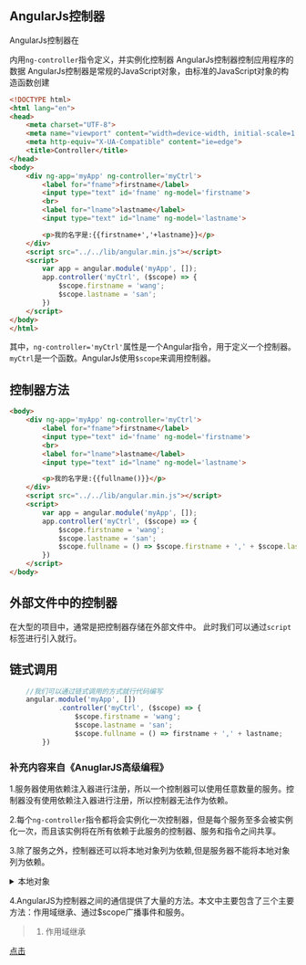 ## AngularJs控制器
AngularJs控制器在<div>内用`ng-controller`指令定义，并实例化控制器
AngularJs控制器控制应用程序的数据
AngularJs控制器是常规的JavaScript对象，由标准的JavaScript对象的构造函数创建

```html
<!DOCTYPE html>
<html lang="en">
<head>
    <meta charset="UTF-8">
    <meta name="viewport" content="width=device-width, initial-scale=1.0">
    <meta http-equiv="X-UA-Compatible" content="ie=edge">
    <title>Controller</title>
</head>
<body>
    <div ng-app='myApp' ng-controller='myCtrl'>
        <label for="fname">firstname</label>
        <input type="text" id='fname' ng-model='firstname'>
        <br>
        <label for="lname">lastname</label>
        <input type="text" id="lname" ng-model='lastname'>

        <p>我的名字是:{{firstname+','+lastname}}</p>
    </div>
    <script src="../../lib/angular.min.js"></script>
    <script>
        var app = angular.module('myApp', []);
        app.controller('myCtrl', ($scope) => {
            $scope.firstname = 'wang';
            $scope.lastname = 'san';
        })
    </script>
</body>
</html>
```
其中，`ng-controller='myCtrl'`属性是一个Angular指令，用于定义一个控制器。
`myCtrl`是一个函数。AngularJs使用`$scope`来调用控制器。

## 控制器方法
```html
<body>
    <div ng-app='myApp' ng-controller='myCtrl'>
        <label for="fname">firstname</label>
        <input type="text" id='fname' ng-model='firstname'>
        <br>
        <label for="lname">lastname</label>
        <input type="text" id="lname" ng-model='lastname'>

        <p>我的名字是:{{fullname()}}</p>
    </div>
    <script src="../../lib/angular.min.js"></script>
    <script>
        var app = angular.module('myApp', []);
        app.controller('myCtrl', ($scope) => {
            $scope.firstname = 'wang';
            $scope.lastname = 'san';
            $scope.fullname = () => $scope.firstname + ',' + $scope.lastname;
        })
    </script>
</body>
```

## 外部文件中的控制器
在大型的项目中，通常是把控制器存储在外部文件中。
此时我们可以通过`script`标签进行引入就行。


## 链式调用
```js
    //我们可以通过链式调用的方式就行代码编写
    angular.module('myApp', [])
            .controller('myCtrl', ($scope) => {
                $scope.firstname = 'wang';
                $scope.lastname = 'san';
                $scope.fullname = () => firstname + ',' + lastname;
        })
``` 

### 补充内容来自《AnuglarJS高级编程》
1.服务器使用依赖注入器进行注册，所以一个控制器可以使用任意数量的服务。控制器没有使用依赖注入器进行注册，所以控制器无法作为依赖。

2.每个`ng-controller`指令都将会实例化一次控制器，但是每个服务至多会被实例化一次，而且该实例将在所有依赖于此服务的控制器、服务和指令之间共享。

3.除了服务之外，控制器还可以将本地对象列为依赖,但是服务器不能将本地对象列为依赖。
<details>
    <summary> 本地对象 </summary>

    本地对象指使用依赖注入器为控制器的特定实例注册的、特定于上下文的对象。其中最常见的就是$scope
</details>

4.AngularJS为控制器之间的通信提供了大量的方法。本文中主要包含了三个主要方法：作用域继承、通过$scope广播事件和服务。
> 1. 作用域继承

[点击](./scope作用域.md)